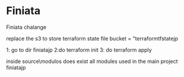 # Finiata
Finiata chalange

replace the s3 to store terraform state file
bucket = "terraformtfstatejp

1: go to dir finiatajp
2:do terraform init
3:  do terraform apply

inside source\modulos   does exist all  modules used in the main project finiatajp
